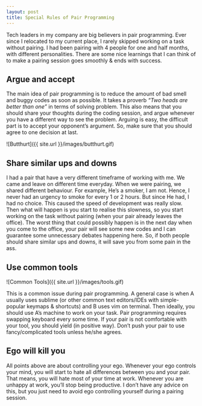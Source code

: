 ```yaml
---
layout: post
title: Special Rules of Pair Programming
---
```


Tech leaders in my company are big believers in pair programming. Ever since I relocated to my current place, I rarely skipped working on a task without pairing. I had been pairing with 4 people for one and half months, with different personalities. There are some nice learnings that I can think of to make a pairing session goes smoothly & ends with success.

## Argue and accept

The main idea of pair programming is to reduce the amount of bad smell and buggy codes as soon as possible. It takes a proverb *“Two heads are better than one”* in terms of solving problem. This also means that you should share your thoughts during the coding session, and argue whenever you have a different way to see the problem. Arguing is easy, the difficult part is to accept your opponent’s argument. So, make sure that you should agree to one decision at last.

![Butthurt]({{ site.url }}/images/butthurt.gif)

## Share similar ups and downs

I had a pair that have a very different timeframe of working with me. We came and leave on different time everyday. When we were pairing, we shared different behaviour. For example, He’s a smoker, I am not. Hence, I never had an urgency to smoke for every 1 or 2 hours. But since He had, I had no choice. This caused the speed of development was really slow. Then what will happen is you start to realise this slowness, so you start working on the task without pairing (when your pair already leaves the office). The worst thing that could possibly happen is in the next day when you come to the office, your pair will see some new codes and I can guarantee some unnecessary debates happening here. So, if both people should share similar ups and downs, it will save you from some pain in the ass.

## Use common tools

![Common Tools]({{ site.url }}/images/tools.gif)

This is a common issue during pair programming. A general case is when A usually uses sublime (or other common text editors/IDEs with simple-popular keymaps & shortcuts) and B uses vim on terminal. Then ideally, you should use A’s machine to work on your task. Pair programming requires swapping keyboard every some time. If your pair is not comfortable with your tool, you should yield (in positive way). Don’t push your pair to use fancy/complicated tools unless he/she agrees.

## Ego will kill you

All points above are about controlling your ego. Whenever your ego controls your mind, you will start to hate all differences between you and your pair. That means, you will hate most of your time at work. Whenever you are unhappy at work, you’ll stop being productive. I don’t have any advice on this, but you just need to avoid ego controlling yourself during a pairing session.